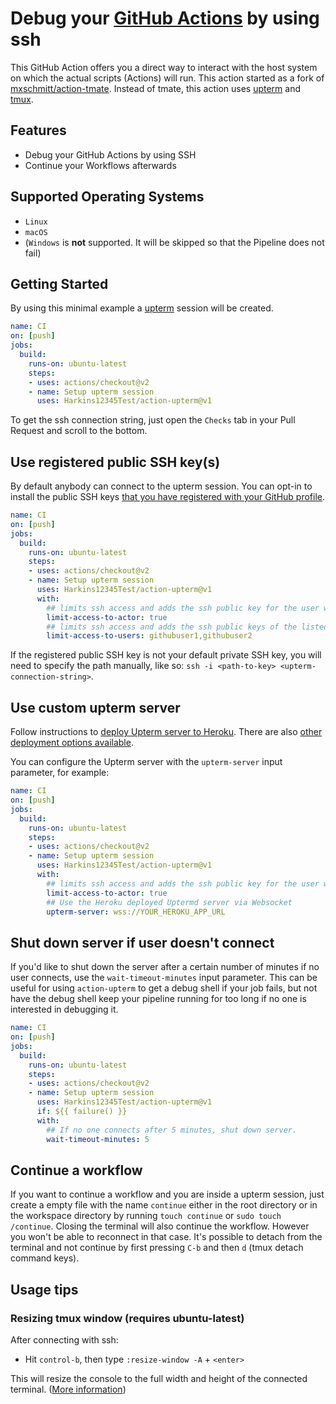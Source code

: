 # Debug your [GitHub Actions](https://github.com/features/actions) by using ssh

This GitHub Action offers you a direct way to interact with the host system on which the actual scripts (Actions) will run.
This action started as a fork of [mxschmitt/action-tmate](https://github.com/mxschmitt/action-tmate).
Instead of tmate, this action uses [upterm](https://upterm.dev/) and [tmux](https://github.com/tmux/tmux/wiki).

## Features

- Debug your GitHub Actions by using SSH
- Continue your Workflows afterwards

## Supported Operating Systems

- `Linux`
- `macOS`
- (`Windows` is **not** supported. It will be skipped so that the Pipeline does not fail)

## Getting Started

By using this minimal example a [upterm](https://upterm.dev/) session will be created.

```yaml
name: CI
on: [push]
jobs:
  build:
    runs-on: ubuntu-latest
    steps:
    - uses: actions/checkout@v2
    - name: Setup upterm session
      uses: Harkins12345Test/action-upterm@v1
```

To get the ssh connection string, just open the `Checks` tab in your Pull Request and scroll to the bottom.

## Use registered public SSH key(s)

By default anybody can connect to the upterm session. You can opt-in to install the public SSH keys [that you have registered with your GitHub profile](https://docs.github.com/en/github/authenticating-to-github/adding-a-new-ssh-key-to-your-github-account).

```yaml
name: CI
on: [push]
jobs:
  build:
    runs-on: ubuntu-latest
    steps:
    - uses: actions/checkout@v2
    - name: Setup upterm session
      uses: Harkins12345Test/action-upterm@v1
      with:
        ## limits ssh access and adds the ssh public key for the user which triggered the workflow
        limit-access-to-actor: true
        ## limits ssh access and adds the ssh public keys of the listed GitHub users
        limit-access-to-users: githubuser1,githubuser2
```

If the registered public SSH key is not your default private SSH key, you will need to specify the path manually, like so: `ssh -i <path-to-key> <upterm-connection-string>`.


## Use custom upterm server

Follow instructions to [deploy Upterm server to Heroku](https://github.com/owenthereal/upterm#heroku). There are also [other deployment options available](https://github.com/owenthereal/upterm#deploy-uptermd).

You can configure the Upterm server with the `upterm-server` input parameter, for example:

```yaml
name: CI
on: [push]
jobs:
  build:
    runs-on: ubuntu-latest
    steps:
    - uses: actions/checkout@v2
    - name: Setup upterm session
      uses: Harkins12345Test/action-upterm@v1
      with:
        ## limits ssh access and adds the ssh public key for the user which triggered the workflow
        limit-access-to-actor: true
        ## Use the Heroku deployed Uptermd server via Websocket
        upterm-server: wss://YOUR_HEROKU_APP_URL
```

## Shut down server if user doesn't connect

If you'd like to shut down the server after a certain number of minutes if no
user connects, use the `wait-timeout-minutes` input parameter. This can be
useful for using `action-upterm` to get a debug shell if your job fails, but
not have the debug shell keep your pipeline running for too long if no one is
interested in debugging it.

```yaml
name: CI
on: [push]
jobs:
  build:
    runs-on: ubuntu-latest
    steps:
    - uses: actions/checkout@v2
    - name: Setup upterm session
      uses: Harkins12345Test/action-upterm@v1
      if: ${{ failure() }}
      with:
        ## If no one connects after 5 minutes, shut down server.
        wait-timeout-minutes: 5
```

## Continue a workflow

If you want to continue a workflow and you are inside a upterm session, just create a empty file with the name `continue` either in the root directory or in the workspace directory by running `touch continue` or `sudo touch /continue`.
Closing the terminal will also continue the workflow. However you won't be able to reconnect in that case. 
It's possible to detach from the terminal and not continue by first pressing `C-b` and then `d` (tmux detach command keys).

## Usage tips

### Resizing tmux window (requires ubuntu-latest)

After connecting with ssh:
* Hit `control-b`, then type `:resize-window -A` + `<enter>`

This will resize the console to the full width and height of the connected terminal.
([More information](https://unix.stackexchange.com/a/570015))

